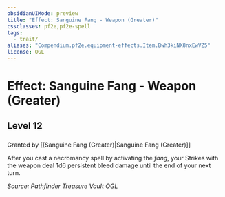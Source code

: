 ```yaml
---
obsidianUIMode: preview
title: "Effect: Sanguine Fang - Weapon (Greater)"
cssclasses: pf2e,pf2e-spell
tags:
  - trait/
aliases: "Compendium.pf2e.equipment-effects.Item.Bwh3kiNX8nxEwVZ5"
license: OGL
---
```

# Effect: Sanguine Fang - Weapon (Greater)
## Level 12
### 






Granted by [[Sanguine Fang (Greater)|Sanguine Fang (Greater)]]

After you cast a necromancy spell by activating the _fang_, your Strikes with the weapon deal 1d6 persistent bleed damage until the end of your next turn.

*Source: Pathfinder Treasure Vault*
*OGL*